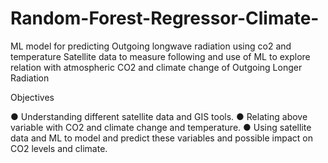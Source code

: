 # Random-Forest-Regressor-Climate-
ML model for predicting Outgoing longwave radiation using co2 and temperature
Satellite data to measure following and use of ML to explore relation
with atmospheric CO2 and climate change of Outgoing Longer Radiation

Objectives

● Understanding different satellite data and GIS tools.
● Relating above variable with CO2 and climate change and temperature.
● Using satellite data and ML to model and predict these variables and possible impact
on CO2 levels and climate.
